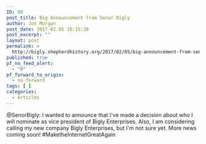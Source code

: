 ```yaml
---
ID: 98
post_title: Big Announcement from Senor Bigly
author: Jon Morgan
post_date: 2017-02-05 18:15:38
post_excerpt: ""
layout: post
permalink: >
  http://bigly.shepherdhistory.org/2017/02/05/big-announcement-from-senor-bigly/
published: true
pf_no_feed_alert:
  - "0"
pf_forward_to_origin:
  - no-forward
tags: [ ]
categories:
  - Articles
---
```

@SenorBigly: I wanted to announce that I've made a decision about who I will nominate as vice president of Bigly Enterprises. Also, I am considering calling my new company Bigly Enterprises, but I'm not sure yet. More news coming soon! #MaketheInternetGreatAgain